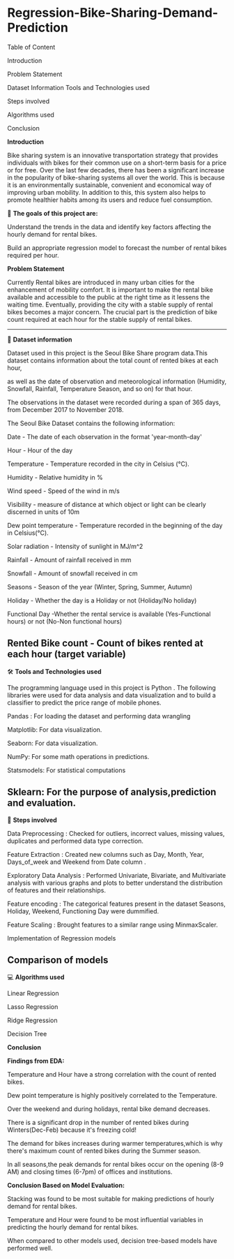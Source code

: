# Regression-Bike-Sharing-Demand-Prediction

Table of Content

Introduction

Problem Statement 

Dataset Information
Tools and Technologies used

Steps involved

Algorithms used

Conclusion

**Introduction**

Bike sharing system is an innovative transportation strategy that provides individuals with bikes for their common use on a short-term basis for a price or for free. Over the last few decades, there has been a significant increase in the popularity of bike-sharing systems all over the world. This is because it is an environmentally sustainable, convenient and economical way of improving urban mobility. In addition to this, this system also helps to promote healthier habits among its users and reduce fuel consumption.


🎯 **The goals of this project are:**

Understand the trends in the data and identify key factors affecting the hourly demand for rental bikes.

Build an appropriate regression model to forecast the number of rental bikes required per hour.


**Problem Statement**

Currently Rental bikes are introduced in many urban cities for the enhancement of mobility comfort. It is important to make the rental bike available and accessible to the public at the right time as it lessens the waiting time. Eventually, providing the city with a stable supply of rental bikes becomes a major concern. The crucial part is the prediction of bike count required at each hour for the stable supply of rental bikes.

-----------------------------------------------------

📖 **Dataset information**

Dataset used in this project is the Seoul Bike Share program data.This dataset contains information about 
the total count of rented bikes at each hour, 

as well as the date of observation and meteorological information (Humidity, Snowfall, Rainfall, Temperature Season, and so on) for that hour.

The observations in the dataset were recorded during a span of 365 days, from December 2017 to November 2018.


The Seoul Bike Dataset contains the following information:


Date - The date of each observation in the format 'year-month-day'

Hour - Hour of the day

Temperature - Temperature recorded in the city in Celsius (°C).

Humidity - Relative humidity in %

Wind speed - Speed of the wind in m/s

Visibility - measure of distance at which object or light can be clearly discerned in units of 10m

Dew point temperature - Temperature recorded in the beginning of the day in Celsius(°C).

Solar radiation - Intensity of sunlight in MJ/m^2

Rainfall - Amount of rainfall received in mm

Snowfall - Amount of snowfall received in cm

Seasons - Season of the year (Winter, Spring, Summer, Autumn)

Holiday - Whether the day is a Holiday or not (Holiday/No holiday)

Functional Day -Whether the rental service is available (Yes-Functional hours) or not (No-Non functional hours)

Rented Bike count - Count of bikes rented at each hour (target variable)
-----------------------------------------------------

🛠️ **Tools and Technologies used**

The programming language used in this project is Python . The following libraries were used for data analysis and data visualization and to build a classifier to predict the price range of mobile phones.

Pandas : For loading the dataset and performing data wrangling

Matplotlib: For data visualization.

Seaborn: For data visualization.

NumPy: For some math operations in predictions.

Statsmodels: For statistical computations

Sklearn: For the purpose of analysis,prediction and evaluation.
-----------------------------------------------------

📑 **Steps involved**

Data Preprocessing : Checked for outliers, incorrect values, missing values, duplicates and performed data type correction.

Feature Extraction : Created new columns such as Day, Month, Year, Days_of_week and Weekend from Date column .

Exploratory Data Analysis : Performed Univariate, Bivariate, and Multivariate analysis with various graphs and plots to better understand the distribution of features and their relationships.

Feature encoding : The categorical features present in the dataset Seasons, Holiday, Weekend, Functioning Day were dummified.

Feature Scaling : Brought features to a similar range using MinmaxScaler.

Implementation of Regression models

Comparison of models
-----------------------------------------------------

💻 **Algorithms used**

Linear Regression

Lasso Regression

Ridge Regression

Decision Tree

**Conclusion**

**Findings from EDA:**

Temperature and Hour have a strong correlation with the count of rented bikes.

Dew point temperature is highly positively correlated to the Temperature.

Over the weekend and during holidays, rental bike demand decreases.

There is a significant drop in the number of rented bikes during Winters(Dec-Feb) because it's freezing cold!

The demand for bikes increases during warmer temperatures,which is why there's maximum count of rented bikes during the Summer season.

In all seasons,the peak demands for rental bikes occur on the opening (8-9 AM) and closing times (6-7pm) of offices and institutions.

**Conclusion Based on Model Evaluation:**

Stacking was found to be most suitable for making predictions of hourly demand for rental bikes.

Temperature and Hour were found to be most influential variables in predicting the hourly demand for rental bikes.

When compared to other models used, decision tree-based models have performed well.


















